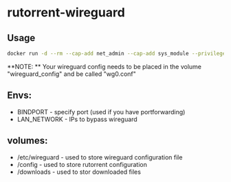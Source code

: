 # rutorrent-wireguard

## Usage

```bash
docker run -d --rm --cap-add net_admin --cap-add sys_module --privileged -p 8081:8081 -v wireguard_config:/etc/wireguard -v rutorrent_config:/config -v /mnt/downloads:/downloads  -e WEBUIPORT=8081 -e LAN_NETWORK="192.168.0.0/24" --name wgqb bl0m1/rutorrent-qbittorrent
```

**NOTE: ** Your wireguard config needs to be placed in the volume "wireguard_config" and be called "wg0.conf"

## Envs:
* BINDPORT - specify port (used if you have portforwarding)
* LAN_NETWORK - IPs to bypass wireguard

## volumes:
* /etc/wireguard - used to store wireguard configuration file
* /config - used to store rutorrent configuration
* /downloads - used to stor downloaded files
